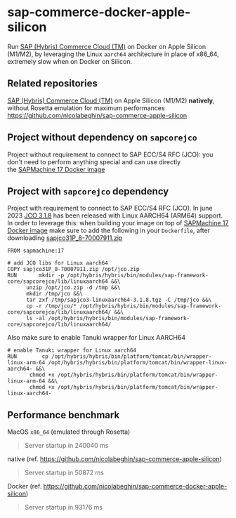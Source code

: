 # sap-commerce-docker-apple-silicon
Run [SAP (Hybris) Commerce Cloud (TM)](https://www.sap.com/products/crm/commerce-cloud.html) on Docker on Apple Silicon (M1/M2), by leveraging the Linux `aarch64` architecture in place of x86_64, extremely slow when on Docker on Silicon.

## Related repositories
[SAP (Hybris) Commerce Cloud (TM)](https://www.sap.com/products/crm/commerce-cloud.html) on Apple Silicon (M1/M2) **natively**, without Rosetta emulation for maximum performances  https://github.com/nicolabeghin/sap-commerce-apple-silicon

## Project without dependency on `sapcorejco`
Project without requirement to connect to SAP ECC/S4 RFC (JCO): you don't need to perform anything special and can use directly the [SAPMachine 17 Docker image](https://hub.docker.com/_/sapmachine)

## Project with `sapcorejco` dependency
Project with requirement to connect to SAP ECC/S4 RFC (JCO). In june 2023 [JCO 3.1.8](https://me.sap.com/notes/3347894) has been released with Linux AARCH64 (ARM64) support. In order to leverage this: when building your image on top of [SAPMachine 17 Docker image](https://hub.docker.com/_/sapmachine) make sure to add the following in your `Dockerfile`, after downloading [sapjco31P_8-70007911.zip](https://softwaredownloads.sap.com/file/0020000000874152023)

    FROM sapmachine:17
    
    # add JCO libs for Linux aarch64
    COPY sapjco31P_8-70007911.zip /opt/jco.zip
    RUN       mkdir -p /opt/hybris/hybris/bin/modules/sap-framework-core/sapcorejco/lib/linuxaarch64 &&\
    	  unzip /opt/jco.zip -d /tmp &&\
    	  mkdir /tmp/jco &&\
    	  tar zxf /tmp/sapjco3-linuxaarch64-3.1.8.tgz -C /tmp/jco &&\
    	  cp -r /tmp/jco/* /opt/hybris/hybris/bin/modules/sap-framework-core/sapcorejco/lib/linuxaarch64/ &&\
    	  ls -al /opt/hybris/hybris/bin/modules/sap-framework-core/sapcorejco/lib/linuxaarch64/

Also make sure to enable Tanuki wrapper for Linux AARCH64

    # enable Tanuki wrapper for Linux aarch64
    RUN        cp /opt/hybris/hybris/bin/platform/tomcat/bin/wrapper-linux-arm-64 /opt/hybris/hybris/bin/platform/tomcat/bin/wrapper-linux-aarch64- &&\
    	   chmod +x /opt/hybris/hybris/bin/platform/tomcat/bin/wrapper-linux-arm-64 &&\
    	   chmod +x /opt/hybris/hybris/bin/platform/tomcat/bin/wrapper-linux-aarch64-

## Performance benchmark
MacOS `x86_64` (emulated through Rosetta)

> Server startup in 240040 ms

native (ref. https://github.com/nicolabeghin/sap-commerce-apple-silicon)

> Server startup in 50872 ms

Docker (ref. https://github.com/nicolabeghin/sap-commerce-docker-apple-silicon)

> Server startup in 93176 ms
